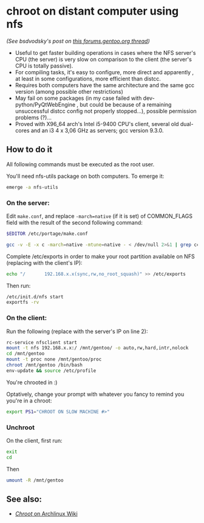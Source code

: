 # chroot on distant computer using nfs
*(See bsdvodsky's post on [this forums.gentoo.org thread](https://forums.gentoo.org/viewtopic-p-2408037.html))*

* Useful to get faster building operations in cases where the NFS server's CPU (the server) is very slow on comparison to the client (the server's CPU is totally passive).
* For compiling tasks, it's easy to configure, more direct and apparently , at least in some configurations, more efficient than distcc.
* Requires both computers have the same architecture and the same gcc version (among possible other restrictions)
* May fail on some packages (in my case failed with dev-python/PyQtWebEngine , but could be because of a remaining unsuccessful  distcc config not properly stopped...), possible permission problems (?)...
* Proved with X96_64 arch's Intel i5-9400 CPU's client, several old dual-cores and an i3 4 x 3,06 GHz as servers; gcc version 9.3.0.

## How to do it

All following commands must be executed as the root user.

You'll need nfs-utils package on both computers. To emerge it:

```sh
emerge -a nfs-utils
```

### On the server:

Edit ```make.conf```, and replace ```-march=native``` (if it is set) of COMMON_FLAGS field with the result of the second following command:

```sh
$EDITOR /etc/portage/make.conf
```

```sh
gcc -v -E -x c -march=native -mtune=native - < /dev/null 2>&1 | grep cc1 | perl -pe 's/ -mno-\S+//g; s/^.* - //g;'
```

Complete /etc/exports in order to make your root partition available on NFS (replacing with the client's IP):


```sh
echo "/       192.168.x.x(sync,rw,no_root_squash)" >> /etc/exports
```

Then run:

```sh
/etc/init.d/nfs start
exportfs -rv
```

### On the client:

Run the following (replace with the server's IP on line 2):


```sh
rc-service nfsclient start
mount -t nfs 192.168.x.x:/ /mnt/gentoo/ -o auto,rw,hard,intr,nolock
cd /mnt/gentoo
mount -t proc none /mnt/gentoo/proc
chroot /mnt/gentoo /bin/bash
env-update && source /etc/profile
```

You're chrooted in :)

Optatively, change your prompt with whatever you fancy to remind you you're in a chroot:

```sh
export PS1="CHROOT ON SLOW MACHINE #>"
```

### Unchroot

On the client, first run:


```sh
exit
cd
```

Then


```sh
umount -R /mnt/gentoo
```

## See also:
* [*Chroot* on Archlinux Wiki](https://wiki.archlinux.org/index.php/Chroot)
